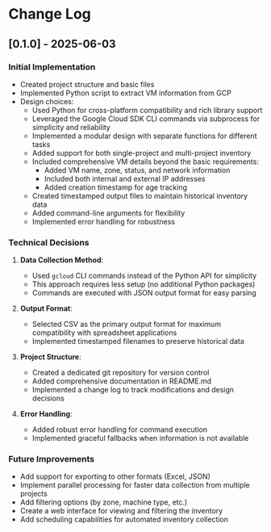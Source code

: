 # Change Log

## [0.1.0] - 2025-06-03

### Initial Implementation

- Created project structure and basic files
- Implemented Python script to extract VM information from GCP
- Design choices:
  - Used Python for cross-platform compatibility and rich library support
  - Leveraged the Google Cloud SDK CLI commands via subprocess for simplicity and reliability
  - Implemented a modular design with separate functions for different tasks
  - Added support for both single-project and multi-project inventory
  - Included comprehensive VM details beyond the basic requirements:
    - Added VM name, zone, status, and network information
    - Included both internal and external IP addresses
    - Added creation timestamp for age tracking
  - Created timestamped output files to maintain historical inventory data
  - Added command-line arguments for flexibility
  - Implemented error handling for robustness

### Technical Decisions

1. **Data Collection Method**: 
   - Used `gcloud` CLI commands instead of the Python API for simplicity
   - This approach requires less setup (no additional Python packages)
   - Commands are executed with JSON output format for easy parsing

2. **Output Format**:
   - Selected CSV as the primary output format for maximum compatibility with spreadsheet applications
   - Implemented timestamped filenames to preserve historical data

3. **Project Structure**:
   - Created a dedicated git repository for version control
   - Added comprehensive documentation in README.md
   - Implemented a change log to track modifications and design decisions

4. **Error Handling**:
   - Added robust error handling for command execution
   - Implemented graceful fallbacks when information is not available

### Future Improvements

- Add support for exporting to other formats (Excel, JSON)
- Implement parallel processing for faster data collection from multiple projects
- Add filtering options (by zone, machine type, etc.)
- Create a web interface for viewing and filtering the inventory
- Add scheduling capabilities for automated inventory collection
